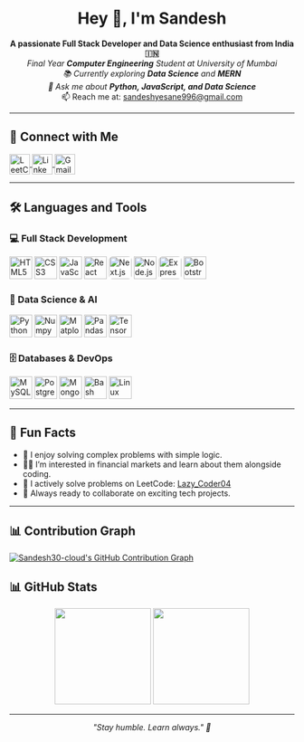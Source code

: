 <h1 align="center">Hey 👋, I'm Sandesh</h1>

<p align="center">
  <b>A passionate Full Stack Developer and Data Science enthusiast from India 🇮🇳</b><br>
  <em>Final Year <strong>Computer Engineering</strong> Student at University of Mumbai</em><br>
  <em>📚 Currently exploring <strong>Data Science</strong> and <strong>MERN</strong></em><br>
  <em>🧠 Ask me about <strong>Python, JavaScript, and Data Science</strong></em><br>
  📫 Reach me at: <a href="mailto:sandeshyesane996@gmail.com">sandeshyesane996@gmail.com</a>
</p>

---

## 🔗 Connect with Me
<p align="left">
  <a href="https://leetcode.com/u/Lazy_Coder04/" target="_blank">
    <img alt="LeetCode" src="https://cdn.jsdelivr.net/gh/devicons/devicon/icons/leetcode/leetcode-original.svg" width="36" height="36" style="vertical-align:middle;" />
  </a>
  <a href="https://www.linkedin.com/in/sandesh-yesane-644396259/" target="_blank">
    <img alt="LinkedIn" src="https://cdn.jsdelivr.net/gh/devicons/devicon/icons/linkedin/linkedin-original.svg" width="36" height="36" style="vertical-align:middle;" />
  </a>
  <a href="mailto:sandeshyesane996@gmail.com" target="_blank">
    <img alt="Gmail" src="https://cdn.jsdelivr.net/gh/devicons/devicon/icons/google/google-original.svg" width="36" height="36" style="vertical-align:middle;" />
  </a>
</p>

---

## 🛠️ Languages and Tools

### 💻 Full Stack Development
<p>
  <img src="https://cdn.jsdelivr.net/gh/devicons/devicon/icons/html5/html5-original.svg" width="40" height="40" title="HTML5"/>
  <img src="https://cdn.jsdelivr.net/gh/devicons/devicon/icons/css3/css3-original.svg" width="40" height="40" title="CSS3"/>
  <img src="https://cdn.jsdelivr.net/gh/devicons/devicon/icons/javascript/javascript-original.svg" width="40" height="40" title="JavaScript"/>
  <img src="https://cdn.jsdelivr.net/gh/devicons/devicon/icons/react/react-original.svg" width="40" height="40" title="React"/>
  <img src="https://cdn.jsdelivr.net/gh/devicons/devicon/icons/nextjs/nextjs-original.svg" width="40" height="40" title="Next.js" style="background:#fff; border-radius:6px"/>
  <img src="https://cdn.jsdelivr.net/gh/devicons/devicon/icons/nodejs/nodejs-original.svg" width="40" height="40" title="Node.js"/>
  <img src="https://cdn.jsdelivr.net/gh/devicons/devicon/icons/express/express-original.svg" width="40" height="40" title="Express.js" style="background:#fff; border-radius:6px"/>
  <img src="https://cdn.jsdelivr.net/gh/devicons/devicon/icons/bootstrap/bootstrap-original.svg" width="40" height="40" title="Bootstrap"/>
</p>

### 🧠 Data Science & AI
<p>
  <img src="https://cdn.jsdelivr.net/gh/devicons/devicon/icons/python/python-original.svg" width="40" height="40" title="Python"/>
  <img src="https://cdn.jsdelivr.net/gh/devicons/devicon/icons/numpy/numpy-original.svg" width="40" height="40" title="Numpy"/>
  <img src="https://cdn.jsdelivr.net/gh/devicons/devicon/icons/matplotlib/matplotlib-original.svg" width="40" height="40" title="Matplotlib"/>
  <img src="https://cdn.jsdelivr.net/gh/devicons/devicon/icons/pandas/pandas-original.svg" width="40" height="40" title="Pandas"/>
  <img src="https://cdn.jsdelivr.net/gh/devicons/devicon/icons/tensorflow/tensorflow-original.svg" width="40" height="40" title="TensorFlow"/>
</p>

### 🗄️ Databases & DevOps
<p>
  <img src="https://cdn.jsdelivr.net/gh/devicons/devicon/icons/mysql/mysql-original.svg" width="40" height="40" title="MySQL"/>
  <img src="https://cdn.jsdelivr.net/gh/devicons/devicon/icons/postgresql/postgresql-original.svg" width="40" height="40" title="PostgreSQL"/>
  <img src="https://cdn.jsdelivr.net/gh/devicons/devicon/icons/mongodb/mongodb-original.svg" width="40" height="40" title="MongoDB"/>
  <img src="https://cdn.jsdelivr.net/gh/devicons/devicon/icons/bash/bash-original.svg" width="40" height="40" title="Bash"/>
  <img src="https://cdn.jsdelivr.net/gh/devicons/devicon/icons/linux/linux-original.svg" width="40" height="40" title="Linux"/>
</p>

---

## 🧩 Fun Facts
- 🧠 I enjoy solving complex problems with simple logic.
- 🧑‍🏫 I’m interested in financial markets and learn about them alongside coding.
- 📘 I actively solve problems on LeetCode: [Lazy_Coder04](https://leetcode.com/u/Lazy_Coder04/)
- 🌟 Always ready to collaborate on exciting tech projects.

---
## 📊 Contribution Graph

[![Sandesh30-cloud's GitHub Contribution Graph](https://github-readme-activity-graph.vercel.app/graph?username=Sandesh30-cloud&theme=github-compact&color=16a34a&line=16a34a&point=16a34a&area=true&area_color=16a34a)](https://github.com/Sandesh30-cloud)

## 📊 GitHub Stats

<p align="center">
  <img src="https://github-readme-stats.vercel.app/api?username=Sandesh30-cloud&show_icons=true&theme=tokyonight" height="170px"/>
  <img src="https://github-readme-stats.vercel.app/api/top-langs/?username=Sandesh30-cloud&layout=compact&theme=tokyonight" height="170px"/>
</p>

---

<p align="center">
  <em>"Stay humble. Learn always." 🚀</em>
</p>
